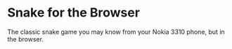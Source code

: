 # Snake for the Browser
The classic snake game you may know from your Nokia 3310 phone, but in the browser.


